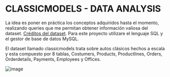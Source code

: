 # CLASSICMODELS - DATA ANALYSIS

La idea es poner en práctica los conceptos adquiridos hasta el momento, realizando queries que me permitan obtener información valiosa del dataset.
[Créditos del dataset](https://www.mysqltutorial.org/mysql-sample-database.aspx). Para este proyecto utilizare el lenguaje SQL y el gestor de base de datos MySQL.

El dataset llamado classicmodels trata sobre autos clásicos hechos a escala y esta compuesto por 8 tablas, Costumers, Products, Productlines, Orders, Orderdetails, Payments, Employees y Offices.

![image](https://github.com/guilleldas/Primer_Proyecto_SQL/assets/145810000/1f7a9d33-c705-4658-af6c-826d2c8cfe42)

